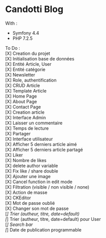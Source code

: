 # Candotti Blog  
  
With :  
- Symfony 4.4  
- PHP 7.2.5  
  
To Do :  
[X] Creation du projet  
[X] Initialisation base de données  
[X] Entité Article, User  
[X] Entité catégorie  
[X] Newsletter  
[X] Role, authentification  
[X] CRUD Article  
[X] Template Article  
[X] Home Page  
[X] About Page  
[X] Contact Page  
[X] Creation article  
[X] Interface Admin  
[X] Laisser un commentaire  
[X] Temps de lecture    
[X] Partager  
[X] Interface utilisateur  
[X] Afficher 5 derniers article aimé  
[X] Afficher 5 derniers article partagé  
[X] Liker  
[X] Nombre de likes        
[X] delete author variable        
[X] Fix like / share double      
[X] Ajouter une image  
[X] Cancel function in edit mode   
[X] Filtration (visible / non visible / none)   
[X] Action de masse    
[X] CKEditor  
[X] Mot de passe oublié  
[X] Changer son mot de passe  
[_] Trier (autheur, titre, date=default)   
[_] Trier (autheur, titre, date=default) pour User   
[_] Search bar    
[_] Date de publication programmable    
